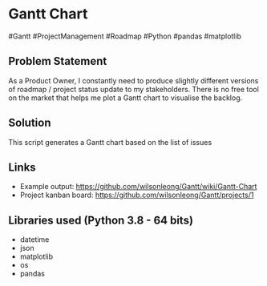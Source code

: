 # Gantt Chart

#Gantt #ProjectManagement #Roadmap
#Python #pandas #matplotlib

## Problem Statement
As a Product Owner, I constantly need to produce slightly different versions of roadmap / project status update to my stakeholders. There is no free tool on the market that helps me plot a Gantt chart to visualise the backlog.

## Solution
This script generates a Gantt chart based on the list of issues

## Links
* Example output: https://github.com/wilsonleong/Gantt/wiki/Gantt-Chart
* Project kanban board: https://github.com/wilsonleong/Gantt/projects/1

## Libraries used (Python 3.8 - 64 bits)
* datetime
* json
* matplotlib
* os
* pandas
